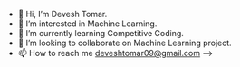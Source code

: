 - 👋 Hi, I’m Devesh Tomar.
- 👀 I’m interested in Machine Learning.
- 🌱 I’m currently learning Competitive Coding.
- 💞️ I’m looking to collaborate on Machine Learning project.
- 📫 How to reach me deveshtomar09@gmail.com
-->
